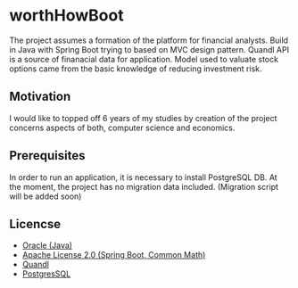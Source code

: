 # worthHowBoot

The project assumes a formation of the platform for financial analysts. Build in Java with Spring Boot trying to based on MVC design pattern. Quandl API is a source of finanacial data for application. Model used to valuate stock options  came from the basic knowledge of reducing investment risk.

## Motivation
I would like to topped off 6 years of my studies by creation of the project concerns aspects of both, computer science and economics.

## Prerequisites
In order to run an application, it is necessary to install PostgreSQL DB. 
At the moment, the project  has no migration data included. (Migration script will be added soon)

## Licencse
* <a href="http://www.oracle.com/technetwork/java/javase/downloads/366879">Oracle (Java)</a>
* <a href="https://www.apache.org/licenses/LICENSE-2.0.html">Apache License 2.0 (Spring Boot, Common Math)</a>
* <a href="https://www.quandl.com/license/109">Quandl</a>
* <a href="https://www.postgresql.org/about/licence/">PostgresSQL</a>
